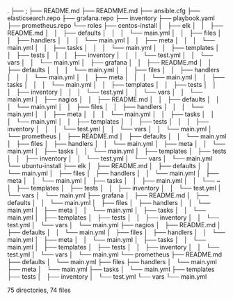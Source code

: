 .
├── ;
├── README.md
├── READMME.md
├── ansible.cfg
├── elasticsearch.repo
├── grafana.repo
├── inventory
├── playbook.yaml
├── prometheus.repo
└── roles
    ├── centos-install
    │   ├── elk
    │   │   ├── README.md
    │   │   ├── defaults
    │   │   │   └── main.yml
    │   │   ├── files
    │   │   ├── handlers
    │   │   │   └── main.yml
    │   │   ├── meta
    │   │   │   └── main.yml
    │   │   ├── tasks
    │   │   │   └── main.yml
    │   │   ├── templates
    │   │   ├── tests
    │   │   │   ├── inventory
    │   │   │   └── test.yml
    │   │   └── vars
    │   │       └── main.yml
    │   ├── grafana
    │   │   ├── README.md
    │   │   ├── defaults
    │   │   │   └── main.yml
    │   │   ├── files
    │   │   ├── handlers
    │   │   │   └── main.yml
    │   │   ├── meta
    │   │   │   └── main.yml
    │   │   ├── tasks
    │   │   │   └── main.yml
    │   │   ├── templates
    │   │   ├── tests
    │   │   │   ├── inventory
    │   │   │   └── test.yml
    │   │   └── vars
    │   │       └── main.yml
    │   ├── nagios
    │   │   ├── README.md
    │   │   ├── defaults
    │   │   │   └── main.yml
    │   │   ├── files
    │   │   ├── handlers
    │   │   │   └── main.yml
    │   │   ├── meta
    │   │   │   └── main.yml
    │   │   ├── tasks
    │   │   │   └── main.yml
    │   │   ├── templates
    │   │   ├── tests
    │   │   │   ├── inventory
    │   │   │   └── test.yml
    │   │   └── vars
    │   │       └── main.yml
    │   └── prometheus
    │       ├── README.md
    │       ├── defaults
    │       │   └── main.yml
    │       ├── files
    │       ├── handlers
    │       │   └── main.yml
    │       ├── meta
    │       │   └── main.yml
    │       ├── tasks
    │       │   └── main.yml
    │       ├── templates
    │       ├── tests
    │       │   ├── inventory
    │       │   └── test.yml
    │       └── vars
    │           └── main.yml
    └── ubuntu-install
        ├── elk
        │   ├── README.md
        │   ├── defaults
        │   │   └── main.yml
        │   ├── files
        │   ├── handlers
        │   │   └── main.yml
        │   ├── meta
        │   │   └── main.yml
        │   ├── tasks
        │   │   ├── main.yml
        │   │   └── ~
        │   ├── templates
        │   ├── tests
        │   │   ├── inventory
        │   │   └── test.yml
        │   └── vars
        │       └── main.yml
        ├── grafana
        │   ├── README.md
        │   ├── defaults
        │   │   └── main.yml
        │   ├── files
        │   ├── handlers
        │   │   └── main.yml
        │   ├── meta
        │   │   └── main.yml
        │   ├── tasks
        │   │   └── main.yml
        │   ├── templates
        │   ├── tests
        │   │   ├── inventory
        │   │   └── test.yml
        │   └── vars
        │       └── main.yml
        ├── nagios
        │   ├── README.md
        │   ├── defaults
        │   │   └── main.yml
        │   ├── files
        │   ├── handlers
        │   │   └── main.yml
        │   ├── meta
        │   │   └── main.yml
        │   ├── tasks
        │   │   └── main.yml
        │   ├── templates
        │   ├── tests
        │   │   ├── inventory
        │   │   └── test.yml
        │   └── vars
        │       └── main.yml
        └── prometheus
            ├── README.md
            ├── defaults
            │   └── main.yml
            ├── files
            ├── handlers
            │   └── main.yml
            ├── meta
            │   └── main.yml
            ├── tasks
            │   └── main.yml
            ├── templates
            ├── tests
            │   ├── inventory
            │   └── test.yml
            └── vars
                └── main.yml

75 directories, 74 files
